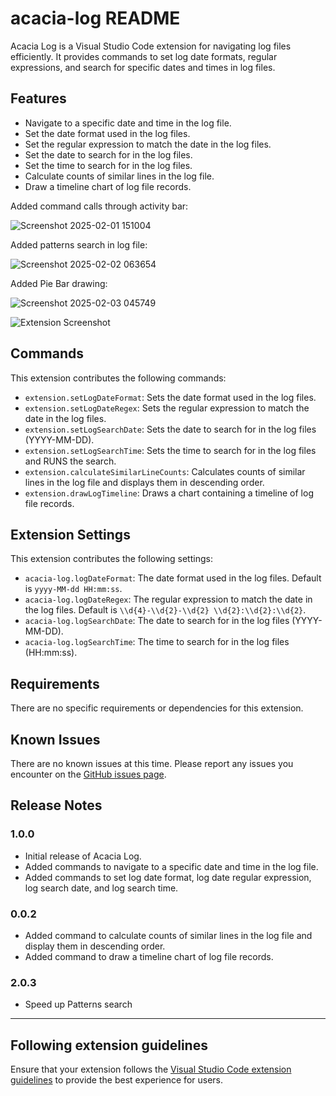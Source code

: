 # acacia-log README

Acacia Log is a Visual Studio Code extension for navigating log files efficiently. It provides commands to set log date formats, regular expressions, and search for specific dates and times in log files.

## Features

- Navigate to a specific date and time in the log file.
- Set the date format used in the log files.
- Set the regular expression to match the date in the log files.
- Set the date to search for in the log files.
- Set the time to search for in the log files.
- Calculate counts of similar lines in the log file.
- Draw a timeline chart of log file records.

Added command calls through activity bar:

![Screenshot 2025-02-01 151004](https://github.com/user-attachments/assets/a13cf7f0-a801-4ccc-a39b-ca9e8881db8f)

Added patterns search in log file:

![Screenshot 2025-02-02 063654](https://github.com/user-attachments/assets/dc92f595-09ec-426c-9c4a-2b20267c18c4)

Added Pie Bar drawing:

![Screenshot 2025-02-03 045749](https://github.com/user-attachments/assets/a2d28974-9f11-436e-a1d3-2703b702038a)

![Extension Screenshot](https://github.com/user-attachments/assets/f9987ce4-6f63-4fe8-bafe-9d2c1738caef)

## Commands

This extension contributes the following commands:

- `extension.setLogDateFormat`: Sets the date format used in the log files.
- `extension.setLogDateRegex`: Sets the regular expression to match the date in the log files.
- `extension.setLogSearchDate`: Sets the date to search for in the log files (YYYY-MM-DD).
- `extension.setLogSearchTime`: Sets the time to search for in the log files and RUNS the search.
- `extension.calculateSimilarLineCounts`: Calculates counts of similar lines in the log file and displays them in descending order.
- `extension.drawLogTimeline`: Draws a chart containing a timeline of log file records.

## Extension Settings

This extension contributes the following settings:

- `acacia-log.logDateFormat`: The date format used in the log files. Default is `yyyy-MM-dd HH:mm:ss`.
- `acacia-log.logDateRegex`: The regular expression to match the date in the log files. Default is `\\d{4}-\\d{2}-\\d{2} \\d{2}:\\d{2}:\\d{2}`.
- `acacia-log.logSearchDate`: The date to search for in the log files (YYYY-MM-DD).
- `acacia-log.logSearchTime`: The time to search for in the log files (HH:mm:ss).

## Requirements

There are no specific requirements or dependencies for this extension.

## Known Issues

There are no known issues at this time. Please report any issues you encounter on the [GitHub issues page](https://github.com/AcaciaMan/acacia-log/issues).

## Release Notes

### 1.0.0

- Initial release of Acacia Log.
- Added commands to navigate to a specific date and time in the log file.
- Added commands to set log date format, log date regular expression, log search date, and log search time.

### 0.0.2

- Added command to calculate counts of similar lines in the log file and display them in descending order.
- Added command to draw a timeline chart of log file records.

### 2.0.3

- Speed up Patterns search

---

## Following extension guidelines

Ensure that your extension follows the [Visual Studio Code extension guidelines](https://code.visualstudio.com/api/references/extension-guidelines) to provide the best experience for users.